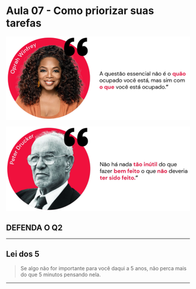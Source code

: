 # Aula 07 - Como priorizar suas tarefas

![Untitled](Aula%2007%20-%20Como%20priorizar%20suas%20tarefas%20a14fcbceedc44a51912da246cc6830d4/Untitled.png)

![Untitled](Aula%2007%20-%20Como%20priorizar%20suas%20tarefas%20a14fcbceedc44a51912da246cc6830d4/Untitled%201.png)

## DEFENDA O Q2

---

## Lei dos 5

> Se algo não for importante para você daqui a 5 anos, não perca mais do que 5 minutos pensando nela.
> 

---
